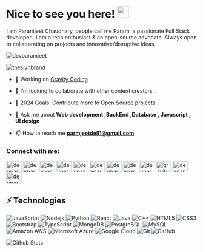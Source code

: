 <h1>Nice to see you here! <img src="https://raw.githubusercontent.com/aemmadi/aemmadi/master/wave.gif" width="30"></h1>

I am Paramjeet Chaudhary, people call me Param, a passionate Full Stack developer . I am a tech enthusiast & an open-source advocate. Always open to collaborating on projects and innovative/disruptive ideas.

<p align="left"> <img src="https://komarev.com/ghpvc/?username=devparamjeet&label=Profile%20views&color=blueviolet&style=flat" alt="devparamjeet" /> </p>

<p align="left"> <a href="https://github.com/ryo-ma/github-profile-trophy"><img src="https://github-profile-trophy.vercel.app/?username=devparamjeet" alt="thesiyhbrand" /></a> </p>

- 🔭 Working on <a href="https://gravitycoding.com" target="_blank">Gravity Coding</a>

- 👯 I’m looking to collaborate with other content creators **.**

- 🥅 2024 Goals: Contribute more to Open Source projects **.**

- 💬 Ask me about **Web development ,BackEnd ,Database , Javascript , UI design**

- 📫 How to reach me **parmjeetdell1@gmail.com**

<h3 align="left">Connect with me:</h3>
<p align="left">
<a href="https://codepen.io/devparamjeet" target="blank"><img align="center" src="https://raw.githubusercontent.com/rahuldkjain/github-profile-readme-generator/master/src/images/icons/Social/codepen.svg" alt="devparamjeet" height="30" width="40" /></a>
<a href="https://dev.to/devparamjeet" target="blank"><img align="center" src="https://raw.githubusercontent.com/rahuldkjain/github-profile-readme-generator/master/src/images/icons/Social/devto.svg" alt="devparamjeet" height="30" width="40" /></a>
<a href="https://x.com/devparamjeet" target="blank"><img align="center" src="https://raw.githubusercontent.com/rahuldkjain/github-profile-readme-generator/master/src/images/icons/Social/twitter.svg" alt="devparamjeet" height="30" width="40" /></a>
<a href="https://linkedin.com/in/paramjeetchaudhary" target="blank"><img align="center" src="https://raw.githubusercontent.com/rahuldkjain/github-profile-readme-generator/master/src/images/icons/Social/linked-in-alt.svg" alt="devparamjeet" height="30" width="40" /></a>
<a href="https://codesandbox.com/devparamjeet" target="blank"><img align="center" src="https://raw.githubusercontent.com/rahuldkjain/github-profile-readme-generator/master/src/images/icons/Social/codesandbox.svg" alt="devparamjeet" height="30" width="40" /></a>
<a href="https://fb.com/paramjeetchaudhary" target="blank"><img align="center" src="https://raw.githubusercontent.com/rahuldkjain/github-profile-readme-generator/master/src/images/icons/Social/facebook.svg" alt="devparamjeet" height="30" width="40" /></a>
<a href="https://instagram.com/__mr.param__" target="blank"><img align="center" src="https://raw.githubusercontent.com/rahuldkjain/github-profile-readme-generator/master/src/images/icons/Social/instagram.svg" alt="devparamjeet" height="30" width="40" /></a>
<a href="https://dribbble.com/devparamjeet" target="blank"><img align="center" src="https://raw.githubusercontent.com/rahuldkjain/github-profile-readme-generator/master/src/images/icons/Social/dribbble.svg" alt="devparamjeet" height="30" width="40" /></a>
<a href="https://www.behance.net/devparamjeet" target="blank"><img align="center" src="https://raw.githubusercontent.com/rahuldkjain/github-profile-readme-generator/master/src/images/icons/Social/behance.svg" alt="devparamjeet" height="30" width="40" /></a>
<a href="https://www.youtube.com/@gravitycoding" target="blank"><img align="center" src="https://raw.githubusercontent.com/rahuldkjain/github-profile-readme-generator/master/src/images/icons/Social/youtube.svg" alt="gravitycoding" height="30" width="40" /></a>
<a href="https://www.hackerrank.com/devparamjeet" target="blank"><img align="center" src="https://raw.githubusercontent.com/rahuldkjain/github-profile-readme-generator/master/src/images/icons/Social/hackerrank.svg" alt="devparamjeet" height="30" width="40" /></a>
<a href="https://www.leetcode.com/devparamjeet" target="blank"><img align="center" src="https://raw.githubusercontent.com/rahuldkjain/github-profile-readme-generator/master/src/images/icons/Social/leet-code.svg" alt="devparamjeet" height="30" width="40" /></a>
</p>

## ⚡ Technologies

![JavaScript](https://img.shields.io/badge/-JavaScript-black?style=flat-square&logo=javascript)
![Nodejs](https://img.shields.io/badge/-Nodejs-black?style=flat-square&logo=Node.js)
![Python](https://img.shields.io/badge/-Python-black?style=flat-square&logo=Python)
![React](https://img.shields.io/badge/-React-black?style=flat-square&logo=react)
![Java](https://img.shields.io/badge/-java-E34A86?style=flat-square&logo=java)
![C++](https://img.shields.io/badge/-C++-00599C?style=flat-square&logo=c)
![HTML5](https://img.shields.io/badge/-HTML5-E34F26?style=flat-square&logo=html5&logoColor=white)
![CSS3](https://img.shields.io/badge/-CSS3-1572B6?style=flat-square&logo=css3)
![Bootstrap](https://img.shields.io/badge/-Bootstrap-563D7C?style=flat-square&logo=bootstrap)
![TypeScript](https://img.shields.io/badge/-TypeScript-007ACC?style=flat-square&logo=typescript)
![MongoDB](https://img.shields.io/badge/-MongoDB-black?style=flat-square&logo=mongodb)
![PostgreSQL](https://img.shields.io/badge/-PostgreSQL-336791?style=flat-square&logo=postgresql)
![MySQL](https://img.shields.io/badge/-MySQL-black?style=flat-square&logo=mysql)
![Amazon AWS](https://img.shields.io/badge/Amazon%20AWS-232F3E?style=flat-square&logo=amazon-aws)
![Microsoft Azure](https://img.shields.io/badge/Microsoft%20Azure-232F7E?style=flat-square&logo=microsoft-azure)
![Google Cloud](https://img.shields.io/badge/Google%20Cloud-black?style=flat-square&logo=google-cloud)
![Git](https://img.shields.io/badge/-Git-black?style=flat-square&logo=git)
![GitHub](https://img.shields.io/badge/-GitHub-181717?style=flat-square&logo=github)

![Github Stats](https://github-readme-stats.vercel.app/api?username=devparamjeet&count_private=true&show_icons=true&include_all_commits=true)
